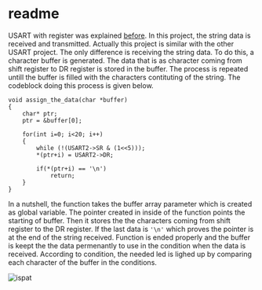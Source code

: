 # readme
USART with register was explained [before](https://github.com/yasinsulhan/stm32f4-usart-with-register). In this project, the string data is received and transmitted. Actually this project is similar with the other USART project. The only difference is receiving the string data. To do this, a character buffer is generated. The data that is as character coming from shift register to DR register is stored in the buffer. The process is repeated untill the buffer is filled with the characters contituting of the string. The codeblock doing this process is given below.

```
void assign_the_data(char *buffer)
{
    char* ptr;
    ptr = &buffer[0];

    for(int i=0; i<20; i++)
    {
    	while (!(USART2->SR & (1<<5)));
        *(ptr+i) = USART2->DR;

        if(*(ptr+i) == '\n')
        	return;
    }
}
```

In a nutshell, the function takes the buffer array parameter which is created as global variable. The pointer created in inside of the function points the starting of buffer. Then it stores the the characters coming from shift register to the DR register. If the last data is ```'\n'``` which proves the pointer is at the end of the string received. Function is ended properly and the buffer is keept the the data permenantly to use in the condition when the data is received. According to condition, the needed led is lighed up by comparing each character of the buffer in the conditions.

![ispat](https://github.com/yasinsulhan/readme/assets/109728194/d328ee29-8eb5-4a69-a9ec-f559f515b72b)
